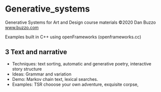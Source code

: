 # Generative_systems
Generative Systems for Art and Design course materials
 ©2020 Dan Buzzo
 www.buzzo.com

 Examples built in C++ using openFrameworks (openframeworks.cc)

## 3 Text and narrative

* Techniques: text sorting, automatic and generative poetry, interactive story structure
* Ideas: Grammar and variation
* Demo: Markov chain text, lexical searches. 
* Examples: TSR chooose your own adventure, exquisite corpse, 